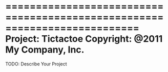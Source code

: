 ==========================================================================
Project:   Tictactoe
Copyright: @2011 My Company, Inc.
==========================================================================

TODO: Describe Your Project
